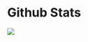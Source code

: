 
# Github Stats

<img src="https://cr-ss-service.azurewebsites.net/api/ScreenShot?widget=summary&username=marcosricardoss&badges=3&show-avatar=false&style=--header-bg-color:%23000;-border-radius:10px" />
